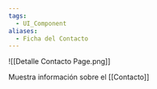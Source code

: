 ```yaml
---
tags:
  - UI_Component
aliases:
  - Ficha del Contacto
---
```



![[Detalle Contacto Page.png]]


Muestra información sobre el [[Contacto]] 